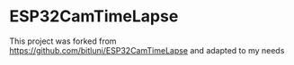# ESP32CamTimeLapse

This project was forked from https://github.com/bitluni/ESP32CamTimeLapse and adapted to my needs